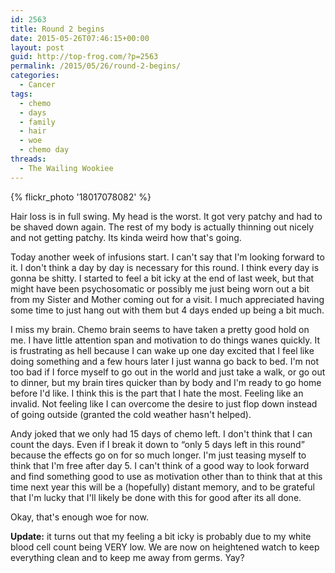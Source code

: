 ```yaml
---
id: 2563
title: Round 2 begins
date: 2015-05-26T07:46:15+00:00
layout: post
guid: http://top-frog.com/?p=2563
permalink: /2015/05/26/round-2-begins/
categories:
  - Cancer
tags:
  - chemo
  - days
  - family
  - hair
  - woe
  - chemo day
threads:
  - The Wailing Wookiee
---
```

{% flickr_photo '18017078082' %} 

Hair loss is in full swing. My head is the worst. It got very patchy and had to be shaved down again. The rest of my body is actually thinning out nicely and not getting patchy. Its kinda weird how that's going.

Today another week of infusions start. I can't say that I'm looking forward to it. I don't think a day by day is necessary for this round. I think every day is gonna be shitty. I started to feel a bit icky at the end of last week, but that might have been psychosomatic or possibly me just being worn out a bit from my Sister and Mother coming out for a visit. I much appreciated having some time to just hang out with them but 4 days ended up being a bit much.

I miss my brain. Chemo brain seems to have taken a pretty good hold on me. I have little attention span and motivation to do things wanes quickly. It is frustrating as hell because I can wake up one day excited that I feel like doing something and a few hours later I just wanna go back to bed. I'm not too bad if I force myself to go out in the world and just take a walk, or go out to dinner, but my brain tires quicker than by body and I'm ready to go home before I'd like. I think this is the part that I hate the most. Feeling like an invalid. Not feeling like I can overcome the desire to just flop down instead of going outside (granted the cold weather hasn't helped).

Andy joked that we only had 15 days of chemo left. I don't think that I can count the days. Even if I break it down to &#8220;only 5 days left in this round&#8221; because the effects go on for so much longer. I'm just teasing myself to think that I'm free after day 5. I can't think of a good way to look forward and find something good to use as motivation other than to think that at this time next year this will be a (hopefully) distant memory, and to be grateful that I'm lucky that I'll likely be done with this for good after its all done.

Okay, that's enough woe for now.

**Update:**&nbsp;it turns out that my feeling a bit icky is probably due to my white blood cell count being VERY low. We are now on heightened watch to keep everything clean and to keep me away from germs. Yay?
